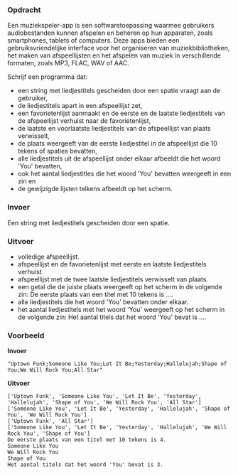 ### Opdracht

Een muziekspeler-app is een softwaretoepassing waarmee gebruikers audiobestanden kunnen afspelen en beheren op hun apparaten, zoals smartphones, tablets of computers. Deze apps bieden een gebruiksvriendelijke interface voor het organiseren van muziekbibliotheken, het maken van afspeellijsten en het afspelen van muziek in verschillende formaten, zoals MP3, FLAC, WAV of AAC.

Schrijf een programma dat:
- een string met liedjestitels gescheiden door een spatie vraagt aan de gebruiker,
- de liedjestitels apart in een afspeellijst zet,
- een favorietenlijst aanmaakt en de eerste en de laatste liedjestitels van de afspeellijst verhuist naar de favorietenlijst,
- de laatste en voorlaatste liedjestitels van de afspeellijst van plaats verwisselt,
- de plaats weergeeft van de eerste liedjestitel in de afspeellijst die 10 tekens of spaties bevatten,
- alle liedjestitels uit de afspeellijst onder elkaar afbeeldt die het woord 'You' bevatten,  
- ook het aantal liedjestitles die het woord 'You' bevatten weergeeft in een zin en
- de gewijzigde lijsten telkens afbeeldt op het scherm.

### Invoer

Een string met liedjestitels gescheiden door een spatie.

### Uitvoer

- volledige afspeellijst.
- afspeellijst en de favorietenlijst met eerste en laatste liedjestitels verhuist.
- afspeellijst met de twee laatste liedjestitels verwisselt van plaats.
- een getal die de juiste plaats weergeeft op het scherm in de volgende zin: De eerste plaats van een titel met 10 tekens is ....
- alle liedjestitels die het woord 'You' bevatten onder elkaar.
- het aantal liedjestitels met het woord 'You' weergeeft op het scherm in de volgende zin: Het aantal titels dat het woord 'You' bevat is ....

### Voorbeeld

**Invoer**
    
    "Uptown Funk;Someone Like You;Let It Be;Yesterday;Hallelujah;Shape of You;We Will Rock You;All Star"

**Uitvoer**
    
    ['Uptown Funk', 'Someone Like You', 'Let It Be', 'Yesterday', 'Hallelujah', 'Shape of You', 'We Will Rock You', 'All Star']
    ['Someone Like You', 'Let It Be', 'Yesterday', 'Hallelujah', 'Shape of You', 'We Will Rock You']
    ['Uptown Funk', 'All Star']
    ['Someone Like You', 'Let It Be', 'Yesterday', 'Hallelujah', 'We Will Rock You', 'Shape of You']
    De eerste plaats van een titel met 10 tekens is 4.
    Someone Like You
    We Will Rock You
    Shape of You
    Het aantal titels dat het woord 'You' bevat is 3.
